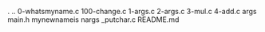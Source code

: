 .
..
0-whatsmyname.c
100-change.c
1-args.c
2-args.c
3-mul.c
4-add.c
args
main.h
mynewnameis
nargs
_putchar.c
README.md
